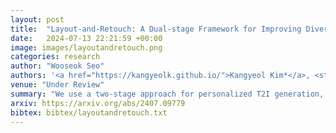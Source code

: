 ```yaml
---
layout: post
title:  "Layout-and-Retouch: A Dual-stage Framework for Improving Diversity in Personalized Image Generation"
date:   2024-07-13 22:21:59 +00:00
image: images/layoutandretouch.png
categories: research
author: "Wooseok Seo"
authors: '<a href="https://kangyeolk.github.io/">Kangyeol Kim*</a>, <strong>Wooseok Seo*</strong>, Sehyun Nam, Bodam Kim, Suhyeon Jeong, <a href="https://www.linkedin.com/in/wcho92/">Wonwoo Cho</a>, <a href="https://sites.google.com/site/jaegulchoo/">Jaegul Choo</a>, <a href="https://yj-yu.github.io/home/">Youngjae Yu</a>'
venue: "Under Review"
summary: "We use a two-stage approach for personalized T2I generation, to first draw the context with step-blended denoising and enhance the context with multi-source attention swapping."
arxiv: https://arxiv.org/abs/2407.09779
bibtex: bibtex/layoutandretouch.txt
---
```

